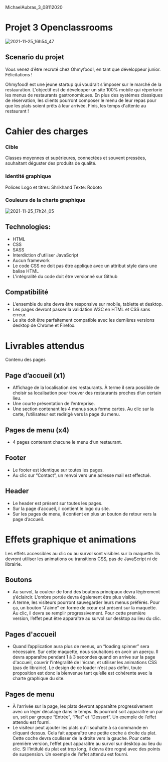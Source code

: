  MichaelAubras_3_08112020

# Projet 3 Openclassrooms 
![2021-11-25_16h54_47](https://user-images.githubusercontent.com/91529322/143471938-a6a801e6-3001-42c0-b39a-a14fdcd4b79f.png)

## Scenario du projet

Vous venez d’être recruté chez Ohmyfood!, en tant que développeur junior. Félicitations !

Ohmyfood! est une jeune startup qui voudrait s'imposer sur le marché de la restauration. L'objectif est de développer un site 100% mobile qui répertorie les menus de restaurants gastronomiques. En plus des systèmes classiques de réservation, les clients pourront composer le menu de leur repas pour que les plats soient prêts à leur arrivée. Finis, les temps d'attente au restaurant !

# Cahier des charges

### Cible

Classes moyennes et supérieures, connectées et souvent pressées, souhaitant déguster des produits de qualité.

### Identité graphique
Polices
Logo et titres: Shrikhand
Texte: Roboto

### Couleurs de la charte graphique

![2021-11-25_17h24_05](https://user-images.githubusercontent.com/91529322/143475797-72aaf341-9de9-418f-b69e-b0bb08f5c245.png)


## Technologies:
* HTML
* CSS
* SASS
* Interdiction d'utiliser JavaScript
* Aucun framework
* Le code CSS ne doit pas être appliqué avec un attribut style dans une balise HTML
* L'intégralité du code doit être versionné sur Github

## Compatibilité

* L’ensemble du site devra être responsive sur mobile, tablette et desktop.
* Les pages devront passer la validation W3C en HTML et CSS sans erreur.
* Le site doit être parfaitement compatible avec les dernières versions desktop de
Chrome et Firefox.

# Livrables attendus

Contenu des pages

## Page d’accueil (x1)

* Affichage de la localisation des restaurants. À terme il sera possible de choisir sa
localisation pour trouver des restaurants proches d’un certain lieu.
* Une courte présentation de l’entreprise.
* Une section contenant les 4 menus sous forme cartes. Au clic sur la carte,
l’utilisateur est redirigé vers la page du menu.

## Pages de menu (x4)

* 4 pages contenant chacune le menu d’un restaurant.

## Footer

* Le footer est identique sur toutes les pages.
* Au clic sur “Contact”, un renvoi vers une adresse mail est effectué.

## Header

* Le header est présent sur toutes les pages.
* Sur la page d’accueil, il contient le logo du site.
* Sur les pages de menu, il contient en plus un bouton de retour vers la page d’accueil.

# Effets graphique et animations 

Les effets accessibles au clic ou au survol sont visibles sur la maquette. Ils devront utiliser
les animations ou transitions CSS, pas de JavaScript ni de librairie.

## Boutons 

* Au survol, la couleur de fond des boutons principaux devra légèrement s’éclaircir.
L’ombre portée devra également être plus visible.
* À terme, les visiteurs pourront sauvegarder leurs menus préférés. Pour ça, un
bouton "J’aime" en forme de cœur est présent sur la maquette. Au clic, il devra se
remplir progressivement. Pour cette première version, l’effet peut être apparaître au
survol sur desktop au lieu du clic.

## Pages d'accueil

* Quand l’application aura plus de menus, un “loading spinner” sera nécessaire. Sur
cette maquette, nous souhaitons en avoir un aperçu. Il devra apparaître pendant 1 à
3 secondes quand on arrive sur la page d'accueil, couvrir l'intégralité de l'écran, et
utiliser les animations CSS (pas de librairie). Le design de ce loader n’est pas défini,
toute proposition est donc la bienvenue tant qu’elle est cohérente avec la charte
graphique du site.

## Pages de menu

* À l’arrivée sur la page, les plats devront apparaître progressivement avec un léger
décalage dans le temps. Ils pourront soit apparaître un par un, soit par groupe
“Entrée”, “Plat” et “Dessert”. Un exemple de l’effet attendu est fourni.
*  Le visiteur peut ajouter les plats qu'il souhaite à sa commande en cliquant dessus.
Cela fait apparaître une petite coche à droite du plat. Cette coche devra coulisser de
la droite vers la gauche. Pour cette première version, l’effet peut apparaître au survol
sur desktop au lieu du clic. Si l’intitulé du plat est trop long, il devra être rogné avec
des points de suspension. Un exemple de l’effet attendu est fourni.
